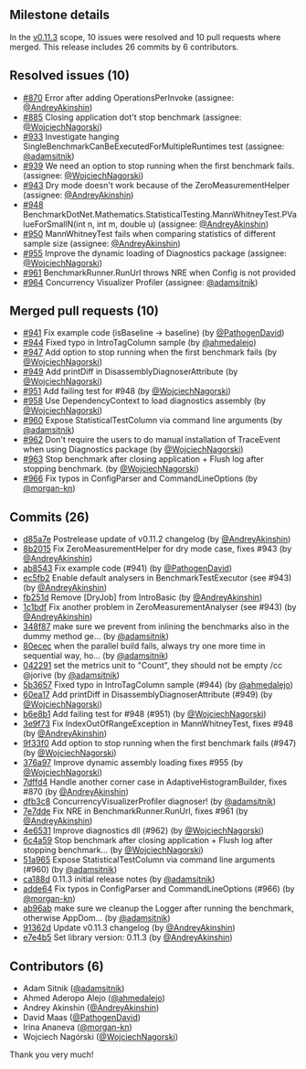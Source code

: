 ## Milestone details

In the [v0.11.3](https://github.com/dotnet/BenchmarkDotNet/issues?q=milestone:v0.11.3) scope, 
10 issues were resolved and 10 pull requests where merged.
This release includes 26 commits by 6 contributors.

## Resolved issues (10)

* [#870](https://github.com/dotnet/BenchmarkDotNet/issues/870) Error after adding OperationsPerInvoke (assignee: [@AndreyAkinshin](https://github.com/AndreyAkinshin))
* [#885](https://github.com/dotnet/BenchmarkDotNet/issues/885) Closing application dot't stop benchmark (assignee: [@WojciechNagorski](https://github.com/WojciechNagorski))
* [#933](https://github.com/dotnet/BenchmarkDotNet/issues/933) Investigate hanging SingleBenchmarkCanBeExecutedForMultipleRuntimes test (assignee: [@adamsitnik](https://github.com/adamsitnik))
* [#939](https://github.com/dotnet/BenchmarkDotNet/issues/939) We need an option to stop running when the first benchmark fails. (assignee: [@WojciechNagorski](https://github.com/WojciechNagorski))
* [#943](https://github.com/dotnet/BenchmarkDotNet/issues/943) Dry mode doesn't work because of the ZeroMeasurementHelper (assignee: [@AndreyAkinshin](https://github.com/AndreyAkinshin))
* [#948](https://github.com/dotnet/BenchmarkDotNet/issues/948) BenchmarkDotNet.Mathematics.StatisticalTesting.MannWhitneyTest.PValueForSmallN(int n, int m, double u) (assignee: [@AndreyAkinshin](https://github.com/AndreyAkinshin))
* [#950](https://github.com/dotnet/BenchmarkDotNet/issues/950) MannWhitneyTest fails when comparing statistics of different sample size (assignee: [@AndreyAkinshin](https://github.com/AndreyAkinshin))
* [#955](https://github.com/dotnet/BenchmarkDotNet/issues/955) Improve the dynamic loading of Diagnostics package (assignee: [@WojciechNagorski](https://github.com/WojciechNagorski))
* [#961](https://github.com/dotnet/BenchmarkDotNet/issues/961) BenchmarkRunner.RunUrl throws NRE when Config is not provided
* [#964](https://github.com/dotnet/BenchmarkDotNet/issues/964) Concurrency Visualizer Profiler (assignee: [@adamsitnik](https://github.com/adamsitnik))

## Merged pull requests (10)

* [#941](https://github.com/dotnet/BenchmarkDotNet/pull/941) Fix example code (isBaseline -> baseline) (by [@PathogenDavid](https://github.com/PathogenDavid))
* [#944](https://github.com/dotnet/BenchmarkDotNet/pull/944) Fixed typo in IntroTagColumn sample (by [@ahmedalejo](https://github.com/ahmedalejo))
* [#947](https://github.com/dotnet/BenchmarkDotNet/pull/947) Add option to stop running when the first benchmark fails (by [@WojciechNagorski](https://github.com/WojciechNagorski))
* [#949](https://github.com/dotnet/BenchmarkDotNet/pull/949) Add printDiff in DisassemblyDiagnoserAttribute (by [@WojciechNagorski](https://github.com/WojciechNagorski))
* [#951](https://github.com/dotnet/BenchmarkDotNet/pull/951) Add failing test for #948 (by [@WojciechNagorski](https://github.com/WojciechNagorski))
* [#958](https://github.com/dotnet/BenchmarkDotNet/pull/958) Use DependencyContext to load diagnostics assembly (by [@WojciechNagorski](https://github.com/WojciechNagorski))
* [#960](https://github.com/dotnet/BenchmarkDotNet/pull/960) Expose StatisticalTestColumn via command line arguments (by [@adamsitnik](https://github.com/adamsitnik))
* [#962](https://github.com/dotnet/BenchmarkDotNet/pull/962) Don't require the users to do manual installation of TraceEvent when using Diagnostics package (by [@WojciechNagorski](https://github.com/WojciechNagorski))
* [#963](https://github.com/dotnet/BenchmarkDotNet/pull/963) Stop benchmark after closing application + Flush log after stopping benchmark. (by [@WojciechNagorski](https://github.com/WojciechNagorski))
* [#966](https://github.com/dotnet/BenchmarkDotNet/pull/966) Fix typos in ConfigParser and CommandLineOptions (by [@morgan-kn](https://github.com/morgan-kn))

## Commits (26)

* [d85a7e](https://github.com/dotnet/BenchmarkDotNet/commit/d85a7efc1836bd5ecc2bc4f25a0531519a5ad207) Postrelease update of v0.11.2 changelog (by [@AndreyAkinshin](https://github.com/AndreyAkinshin))
* [8b2015](https://github.com/dotnet/BenchmarkDotNet/commit/8b2015ba3872b6db4a019de0c4544223ebfe4e7e) Fix ZeroMeasurementHelper for dry mode case, fixes #943 (by [@AndreyAkinshin](https://github.com/AndreyAkinshin))
* [ab8543](https://github.com/dotnet/BenchmarkDotNet/commit/ab85430af5011c9c27ec805a248796014c708014) Fix example code (#941) (by [@PathogenDavid](https://github.com/PathogenDavid))
* [ec5fb2](https://github.com/dotnet/BenchmarkDotNet/commit/ec5fb24bd810edbfcb6a8d6f61de7c40f10098b4) Enable default analysers in BenchmarkTestExecutor (see #943) (by [@AndreyAkinshin](https://github.com/AndreyAkinshin))
* [fb251d](https://github.com/dotnet/BenchmarkDotNet/commit/fb251d5ca34d3c9f4368d1d9a2a0fb546e3d38a5) Remove [DryJob] from IntroBasic (by [@AndreyAkinshin](https://github.com/AndreyAkinshin))
* [1c1bdf](https://github.com/dotnet/BenchmarkDotNet/commit/1c1bdffc34010b94ce7204cc729236da27de111f) Fix another problem in ZeroMeasurementAnalyser (see #943) (by [@AndreyAkinshin](https://github.com/AndreyAkinshin))
* [348f87](https://github.com/dotnet/BenchmarkDotNet/commit/348f87661e25ddbcefa729b6dc724cef8e72347f) make sure we prevent from inlining the benchmarks also in the dummy method ge... (by [@adamsitnik](https://github.com/adamsitnik))
* [80ecec](https://github.com/dotnet/BenchmarkDotNet/commit/80ecec26e4b8b223d6d9e3e4652f05ed89b06b9d) when the parallel build fails, always try one more time in sequential way, ho... (by [@adamsitnik](https://github.com/adamsitnik))
* [042291](https://github.com/dotnet/BenchmarkDotNet/commit/042291647ad811e465f0bd38d40d98c49ffd07a7) set the metrics unit to "Count", they should not be empty /cc @jorive (by [@adamsitnik](https://github.com/adamsitnik))
* [5b3657](https://github.com/dotnet/BenchmarkDotNet/commit/5b36576f67bc65c1b9fb25f062e841a243d31305) Fixed typo in IntroTagColumn sample (#944) (by [@ahmedalejo](https://github.com/ahmedalejo))
* [60ea17](https://github.com/dotnet/BenchmarkDotNet/commit/60ea1705d7d8e31eb1292e5bf785f818b9cbd0a2) Add printDiff in DisassemblyDiagnoserAttribute (#949) (by [@WojciechNagorski](https://github.com/WojciechNagorski))
* [b6e8b1](https://github.com/dotnet/BenchmarkDotNet/commit/b6e8b1311f5018d430a717534cf5f8d9954625a3) Add failing test for #948 (#951) (by [@WojciechNagorski](https://github.com/WojciechNagorski))
* [3e9f73](https://github.com/dotnet/BenchmarkDotNet/commit/3e9f732d45ddba0615284e0325a011c2e87aa8bc) Fix IndexOutOfRangeException in MannWhitneyTest, fixes #948 (by [@AndreyAkinshin](https://github.com/AndreyAkinshin))
* [9f33f0](https://github.com/dotnet/BenchmarkDotNet/commit/9f33f0dc30ce95c577a273baeaf4176789631c40) Add option to stop running when the first benchmark fails (#947) (by [@WojciechNagorski](https://github.com/WojciechNagorski))
* [376a97](https://github.com/dotnet/BenchmarkDotNet/commit/376a97e16c41f75bc6cec16f4cfa7a288276326f) Improve dynamic assembly loading fixes #955 (by [@WojciechNagorski](https://github.com/WojciechNagorski))
* [7dffd4](https://github.com/dotnet/BenchmarkDotNet/commit/7dffd41353105f15f4e4508d442d9f854d7a74fc) Handle another corner case in AdaptiveHistogramBuilder, fixes #870 (by [@AndreyAkinshin](https://github.com/AndreyAkinshin))
* [dfb3c8](https://github.com/dotnet/BenchmarkDotNet/commit/dfb3c8912505799a76b0eb5ae0c082bb44599fa7) ConcurrencyVisualizerProfiler diagnoser! (by [@adamsitnik](https://github.com/adamsitnik))
* [7e7dde](https://github.com/dotnet/BenchmarkDotNet/commit/7e7ddebed9acbf258c957c47afcf3332124d62ee) Fix NRE in BenchmarkRunner.RunUrl, fixes #961 (by [@AndreyAkinshin](https://github.com/AndreyAkinshin))
* [4e6531](https://github.com/dotnet/BenchmarkDotNet/commit/4e653114d8382a4b4c7f6781ad0813c50a515a21) Improve diagnostics dll (#962) (by [@WojciechNagorski](https://github.com/WojciechNagorski))
* [6c4a59](https://github.com/dotnet/BenchmarkDotNet/commit/6c4a593fdb0528781bb4386d762540ee261bf0b3) Stop benchmark after closing application + Flush log after stopping benchmark... (by [@WojciechNagorski](https://github.com/WojciechNagorski))
* [51a965](https://github.com/dotnet/BenchmarkDotNet/commit/51a96595a896769a257f7018b04b1f8049c67646) Expose StatisticalTestColumn via command line arguments (#960) (by [@adamsitnik](https://github.com/adamsitnik))
* [ca188d](https://github.com/dotnet/BenchmarkDotNet/commit/ca188d9bfec1abec0611ecf50a31567cf39fdd21) 0.11.3 initial release notes (by [@adamsitnik](https://github.com/adamsitnik))
* [adde64](https://github.com/dotnet/BenchmarkDotNet/commit/adde64cbbcde01938d6b2772066852c4f6c0e88d) Fix typos in ConfigParser and CommandLineOptions (#966) (by [@morgan-kn](https://github.com/morgan-kn))
* [ab96ab](https://github.com/dotnet/BenchmarkDotNet/commit/ab96abe2858a96d82898e7d898eeae75c0843258) make sure we cleanup the Logger after running the benchmark, otherwise AppDom... (by [@adamsitnik](https://github.com/adamsitnik))
* [91362d](https://github.com/dotnet/BenchmarkDotNet/commit/91362dc1e04e30300132c78a5842dc6deda04197) Update v0.11.3 changelog (by [@AndreyAkinshin](https://github.com/AndreyAkinshin))
* [e7e4b5](https://github.com/dotnet/BenchmarkDotNet/commit/e7e4b58aba89a025fa6bfac69955a48d49d919f9) Set library version: 0.11.3 (by [@AndreyAkinshin](https://github.com/AndreyAkinshin))

## Contributors (6)

* Adam Sitnik ([@adamsitnik](https://github.com/adamsitnik))
* Ahmed Aderopo Alejo ([@ahmedalejo](https://github.com/ahmedalejo))
* Andrey Akinshin ([@AndreyAkinshin](https://github.com/AndreyAkinshin))
* David Maas ([@PathogenDavid](https://github.com/PathogenDavid))
* Irina Ananeva ([@morgan-kn](https://github.com/morgan-kn))
* Wojciech Nagórski ([@WojciechNagorski](https://github.com/WojciechNagorski))

Thank you very much!

